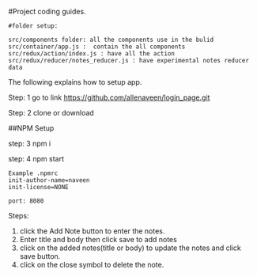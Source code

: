 #Project coding  guides.

```
#folder setup:

src/components folder: all the components use in the bulid
src/container/app.js :  contain the all components
src/redux/action/index.js : have all the action
src/redux/reducer/notes_reducer.js : have experimental notes reducer data
```
The following explains how to setup app.

Step: 1 go to link
https://github.com/allenaveen/login_page.git

Step: 2 clone or download

##NPM Setup

step: 3 npm i

step: 4 npm start


```
Example .npmrc
init-author-name=naveen
init-license=NONE
```

```
port: 8080
```

Steps:
1. click the Add Note button to enter the notes.
2. Enter title and body then click save to add notes
3. click on the added notes(title or body) to update the notes and click save button.
4. click on the close symbol to delete the note.
